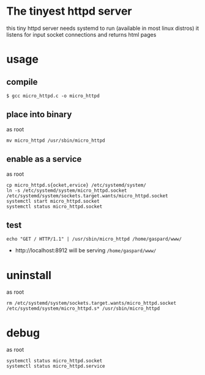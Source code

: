 # The tinyest httpd server

this tiny httpd server needs systemd to run (available in most linux distros)
it listens for input socket connections and returns html pages

# usage

## compile
```
$ gcc micro_httpd.c -o micro_httpd
```

## place into binary

as root
```
mv micro_httpd /usr/sbin/micro_httpd
```

## enable as a service

as root
```
cp micro_httpd.s{ocket,ervice} /etc/systemd/system/
ln -s /etc/systemd/system/micro_httpd.socket /etc/systemd/system/sockets.target.wants/micro_httpd.socket
systemctl start micro_httpd.socket
systemctl status micro_httpd.socket
```

## test
```
echo "GET / HTTP/1.1" | /usr/sbin/micro_httpd /home/gaspard/www/
```
* http://localhost:8912 will be serving `/home/gaspard/www/`


# uninstall

as root
```
rm /etc/systemd/system/sockets.target.wants/micro_httpd.socket /etc/systemd/system/micro_httpd.s* /usr/sbin/micro_httpd
```

# debug

as root
```
systemctl status micro_httpd.socket
systemctl status micro_httpd.service
```
